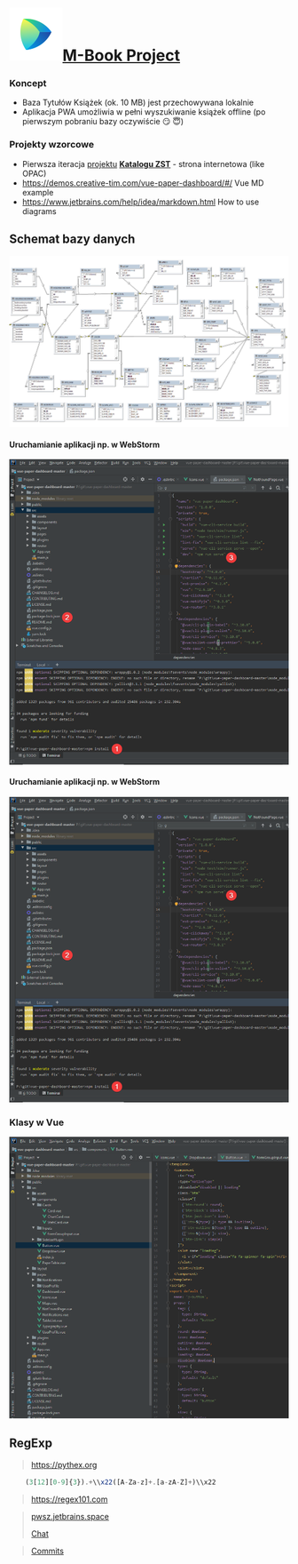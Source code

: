 
#  <a href="https://pwsz.jetbrains.space/p/nos/checklists">![Space_Icon](./docs/space_icon.svg)</a>[M-Book Project](https://pwsz.jetbrains.space/p/nos/checklists)

### Koncept
* Baza Tytułów Książek (ok. 10 MB) jest przechowywana lokalnie 
* Aplikacja PWA umożliwia w pełni wyszukiwanie książek offline (po pierwszym pobraniu bazy oczywiście :smirk: :innocent:)

### Projekty wzorcowe 

* Pierwsza iteracja [projektu](https://github.com/informacja/szukaj) [**Katalogu ZST**](https://katalog.zst-tarnow.pl) - strona internetowa (like OPAC)
* https://demos.creative-tim.com/vue-paper-dashboard/#/ Vue MD example
* https://www.jetbrains.com/help/idea/markdown.html How to use diagrams

## Schemat bazy danych
![vue_crate_app](./docs/All.png)


#### Uruchamianie aplikacji np. w WebStorm
![vue_crate_app](./docs/inteli.png)


#### Uruchamianie aplikacji np. w WebStorm
![vue_crate_app_nice](./docs/inteli.png) 

 
### Klasy w Vue 
![Klasy](./docs/class.png)

## RegExp

> https://pythex.org


```ts
    (3[12][0-9]{3}).+\\x22([A-Za-z]+.[a-zA-Z]+)\\x22
```
> https://regex101.com

> [pwsz.jetbrains.space](https://pwsz.jetbrains.space)
> 
> [Chat](https://pwsz.jetbrains.space/im/group/1Bdbrz1w1iEc)

> [Commits](https://pwsz.jetbrains.space/p/nos/code/vuePWA/commits)

